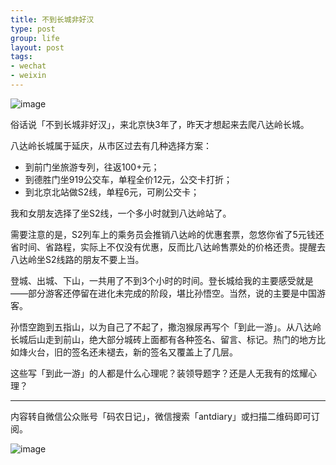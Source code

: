 ```yaml
---
title: 不到长城非好汉
type: post
group: life
layout: post
tags:
- wechat
- weixin
---
```


![image](http://pic.yupoo.com/nourl/CT3JP66M/sOAmd.jpg)

俗话说「不到长城非好汉」，来北京快3年了，昨天才想起来去爬八达岭长城。

八达岭长城属于延庆，从市区过去有几种选择方案：

- 到前门坐旅游专列，往返100+元；
- 到德胜门坐919公交车，单程全价12元，公交卡打折；
- 到北京北站做S2线，单程6元，可刷公交卡；

我和女朋友选择了坐S2线，一个多小时就到八达岭站了。

需要注意的是，S2列车上的乘务员会推销八达岭的优惠套票，忽悠你省了5元钱还省时间、省路程，实际上不仅没有优惠，反而比八达岭售票处的价格还贵。提醒去八达岭坐S2线路的朋友不要上当。

登城、出城、下山，一共用了不到3个小时的时间。登长城给我的主要感受就是——部分游客还停留在进化未完成的阶段，堪比孙悟空。当然，说的主要是中国游客。

孙悟空跑到五指山，以为自己了不起了，撒泡猴尿再写个「到此一游」。从八达岭长城后山走到前山，绝大部分城砖上面都有各种签名、留言、标记。热门的地方比如烽火台，旧的签名还未褪去，新的签名又覆盖上了几层。

这些写「到此一游」的人都是什么心理呢？装领导题字？还是人无我有的炫耀心理？

----
内容转自微信公众账号「码农日记」，微信搜索「antdiary」或扫描二维码即可订阅。

![image](http://pic.yupoo.com/nourl/CJby8bx8/small.jpg)



